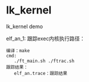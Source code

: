 # lk_kernel
lk_kernel demo

elf_an_1: 跟踪exec内核执行路径：
   
    编译：make
    cmd:
       ./ft_main.sh ./ftrac.sh 
    跟踪结果：
       elf_an.trace：跟踪结果
